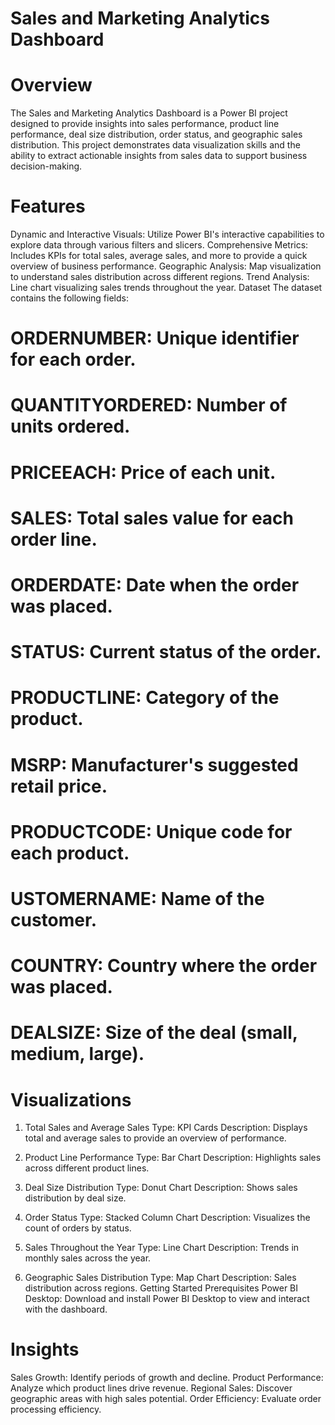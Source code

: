 # Sales and Marketing Analytics Dashboard

# Overview
The Sales and Marketing Analytics Dashboard is a Power BI project designed to provide insights into sales performance, product line performance, deal size distribution, order status, and geographic sales distribution. This project demonstrates data visualization skills and the ability to extract actionable insights from sales data to support business decision-making.

# Features
Dynamic and Interactive Visuals: Utilize Power BI's interactive capabilities to explore data through various filters and slicers.
Comprehensive Metrics: Includes KPIs for total sales, average sales, and more to provide a quick overview of business performance.
Geographic Analysis: Map visualization to understand sales distribution across different regions.
Trend Analysis: Line chart visualizing sales trends throughout the year.
Dataset
The dataset contains the following fields:

# ORDERNUMBER: Unique identifier for each order.
# QUANTITYORDERED: Number of units ordered.
# PRICEEACH: Price of each unit.
# SALES: Total sales value for each order line.
# ORDERDATE: Date when the order was placed.
# STATUS: Current status of the order.
# PRODUCTLINE: Category of the product.
# MSRP: Manufacturer's suggested retail price.
# PRODUCTCODE: Unique code for each product.
# USTOMERNAME: Name of the customer.
# COUNTRY: Country where the order was placed.
# DEALSIZE: Size of the deal (small, medium, large).


# Visualizations
1. Total Sales and Average Sales
Type: KPI Cards
Description: Displays total and average sales to provide an overview of performance.

2. Product Line Performance
Type: Bar Chart
Description: Highlights sales across different product lines.

3. Deal Size Distribution
Type: Donut Chart
Description: Shows sales distribution by deal size.

4. Order Status
Type: Stacked Column Chart
Description: Visualizes the count of orders by status.

5. Sales Throughout the Year
Type: Line Chart
Description: Trends in monthly sales across the year.

6. Geographic Sales Distribution
Type: Map Chart
Description: Sales distribution across regions.
Getting Started
Prerequisites
Power BI Desktop: Download and install Power BI Desktop to view and interact with the dashboard.

# Insights
Sales Growth: Identify periods of growth and decline.
Product Performance: Analyze which product lines drive revenue.
Regional Sales: Discover geographic areas with high sales potential.
Order Efficiency: Evaluate order processing efficiency.
